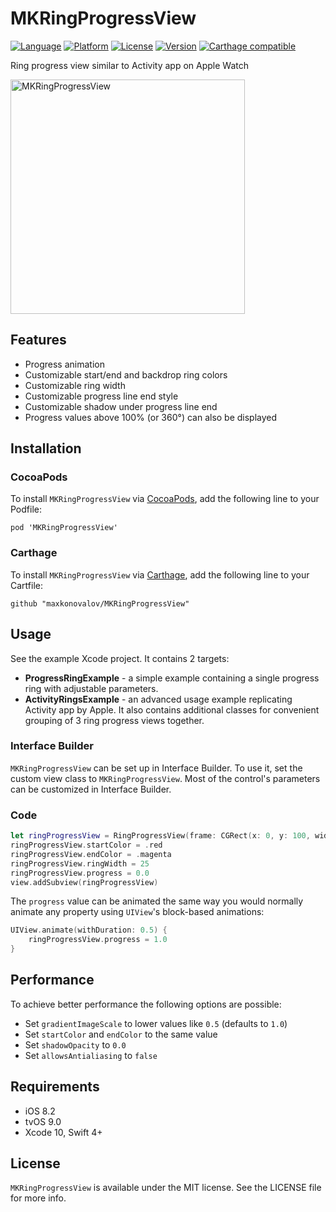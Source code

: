 # MKRingProgressView

[![Language](http://img.shields.io/badge/language-swift-brightgreen.svg?style=flat)](https://developer.apple.com/swift)
[![Platform](https://img.shields.io/cocoapods/p/MKRingProgressView.svg?style=flat)](http://cocoapods.org/pods/MKRingProgressView)
[![License](https://img.shields.io/cocoapods/l/MKRingProgressView.svg?style=flat)](http://cocoapods.org/pods/MKRingProgressView)
[![Version](https://img.shields.io/cocoapods/v/MKRingProgressView.svg?style=flat)](http://cocoapods.org/pods/MKRingProgressView)
[![Carthage compatible](https://img.shields.io/badge/Carthage-compatible-4BC51D.svg?style=flat)](https://github.com/Carthage/Carthage)


Ring progress view similar to Activity app on Apple Watch

<img src="MKRingProgressView.png" alt="MKRingProgressView" width=375>

## Features

- Progress animation
- Customizable start/end and backdrop ring colors
- Customizable ring width
- Customizable progress line end style
- Customizable shadow under progress line end
- Progress values above 100% (or 360°) can also be displayed

## Installation

### CocoaPods

To install `MKRingProgressView` via [CocoaPods](http://cocoapods.org), add the following line to your Podfile:

```
pod 'MKRingProgressView'
```

### Carthage

To install `MKRingProgressView` via [Carthage](https://github.com/Carthage/Carthage#if-youre-building-for-ios-tvos-or-watchos), add the following line to your Cartfile:

```
github "maxkonovalov/MKRingProgressView"
```

## Usage

See the example Xcode project. It contains 2 targets:
- **ProgressRingExample** - a simple example containing a single progress ring with adjustable parameters.
- **ActivityRingsExample** - an advanced usage example replicating Activity app by Apple. It also contains additional classes for convenient grouping of 3 ring progress views together.

### Interface Builder

`MKRingProgressView` can be set up in Interface Builder. To use it, set the custom view class to `MKRingProgressView`. Most of the control's parameters can be customized in Interface Builder.

### Code

```swift
let ringProgressView = RingProgressView(frame: CGRect(x: 0, y: 100, width: 100, height: 100))
ringProgressView.startColor = .red
ringProgressView.endColor = .magenta
ringProgressView.ringWidth = 25
ringProgressView.progress = 0.0
view.addSubview(ringProgressView)
```

The `progress` value can be animated the same way you would normally animate any property using `UIView`'s block-based animations: 

```swift
UIView.animate(withDuration: 0.5) {
    ringProgressView.progress = 1.0
}
```

## Performance

To achieve better performance the following options are possible:

- Set `gradientImageScale` to lower values like `0.5` (defaults to `1.0`)
- Set `startColor` and `endColor` to the same value
- Set `shadowOpacity` to `0.0`
- Set `allowsAntialiasing` to `false`

## Requirements

- iOS 8.2
- tvOS 9.0
- Xcode 10, Swift 4+

## License

`MKRingProgressView` is available under the MIT license. See the LICENSE file for more info.
